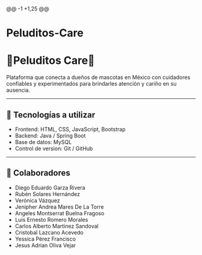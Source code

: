@@ -1 +1,25 @@
# Peluditos-Care
# 🦴Peluditos Care🐾
Plataforma que conecta a dueños de mascotas en México con cuidadores confiables y experimentados para brindarles atención y cariño en su ausencia.


---

## 🚀 Tecnologías a utilizar 

- Frontend: HTML, CSS, JavaScript, Bootstrap  
- Backend: Java / Spring Boot  
- Base de datos: MySQL  
- Control de version: Git / GitHub

---
## 👥 Colaboradores
- Diego Eduardo Garza Rivera
- Rubén Solares Hernández
- Verónica Vázquez
- Jenipher Andrea Mares De La Torre
- Angeles Montserrat Buelna Fragoso
- Luis Ernesto Romero Morales
- Carlos Alberto Martinez Sandoval
- Cristobal Lazcano Acevedo
- Yessica Pérez Francisco
- Jesus Adrian Oliva Vejar